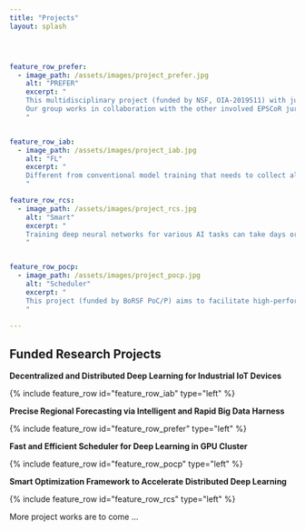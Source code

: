 ```yaml
---
title: "Projects"
layout: splash




feature_row_prefer:
  - image_path: /assets/images/project_prefer.jpg
    alt: "PREFER"
    excerpt: "
    This multidisciplinary project (funded by NSF, OIA-2019511) with jurisdictional collaboration addresses precise regional forecasting via intelligent and rapid harness on national scale hydrometeorological Big Data, for better numerical models on weather and climate parameters to improve forecasting accuracy.<br>
    Our group works in collaboration with the other involved EPSCoR jurisdictions and the U.S. Geological Survey (USGS), for the major thrusts of deep learning based regional forecasting and the acceleration of model training.
    "


feature_row_iab:
  - image_path: /assets/images/project_iab.jpg
    alt: "FL"
    excerpt: "
    Different from conventional model training that needs to collect all the user data in centralized cloud servers, federated learning has recently drawn increasing research attention: decentralized edge devices train their model copies locally over their siloed datasets and periodically synchronize the model parameters. However, model training is computationally extensive which easily drains the battery of mobile devices. In addition, due to the uneven distribution of siloed datasets, the shared model may become biased. This project (funded by CVDI IAB) addresses such critical concerns of efficiency and fairness in a resource-constrained federated learning setting.
    "

feature_row_rcs:
  - image_path: /assets/images/project_rcs.jpg
    alt: "Smart"
    excerpt: "
    Training deep neural networks for various AI tasks can take days or weeks on a single machine, which drives the demand of scaling out to a cluster of machines for distributed learning. Although faster hardware (GPUs) and more machines provide promising computational power for scaling up, the performance of training time is bottlenecked by the network communication when parameters at each machine need to be synchronized over the cluster. This project (funded by BoRSF RCS) seeks to alleviate the communication bottleneck and accelerate distributed deep learning by the design and integration of cross-layer strategies into a unified judicious optimization framework, to better accommodate the ever-increasing deep learning demand.
    "


feature_row_pocp:
  - image_path: /assets/images/project_pocp.jpg
    alt: "Scheduler"
    excerpt: "
    This project (funded by BoRSF PoC/P) aims to facilitate high-performance distributed deep learning by the design and prototyping of a fast and efficient scheduler for a GPU cluster that manages and coordinates resource allocation among deep learning jobs. The proposed research activities include designing, fine-tuning, and implementing the strategies of job scheduling and task placement in the prototype GPU cluster scheduler, guided by the theoretical foundation of the scheduling algorithm. Economic benefits are expected, because the jobs become faster to serve requests timely and the cluster is utilized more efficiently to save the operation cost.
    "

---
```




## Funded Research Projects

**Decentralized and Distributed Deep Learning for Industrial IoT Devices**


{% include feature_row id="feature_row_iab" type="left" %}


**Precise Regional Forecasting via Intelligent and Rapid Big Data Harness**


{% include feature_row id="feature_row_prefer" type="left" %}


**Fast and Efficient Scheduler for Deep Learning in GPU Cluster**

{% include feature_row id="feature_row_pocp" type="left" %}



**Smart Optimization Framework to Accelerate Distributed Deep Learning**

{% include feature_row id="feature_row_rcs" type="left" %}


More project works are to come ...

